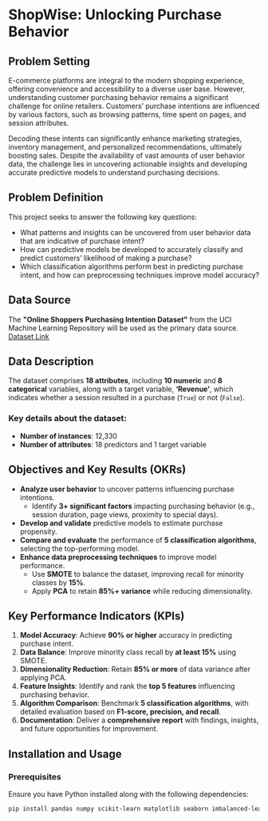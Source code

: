 # ShopWise: Unlocking Purchase Behavior  

## Problem Setting  
E-commerce platforms are integral to the modern shopping experience, offering convenience and accessibility to a diverse user base. However, understanding customer purchasing behavior remains a significant challenge for online retailers. Customers’ purchase intentions are influenced by various factors, such as browsing patterns, time spent on pages, and session attributes.  

Decoding these intents can significantly enhance marketing strategies, inventory management, and personalized recommendations, ultimately boosting sales. Despite the availability of vast amounts of user behavior data, the challenge lies in uncovering actionable insights and developing accurate predictive models to understand purchasing decisions.  

## Problem Definition  
This project seeks to answer the following key questions:  
- What patterns and insights can be uncovered from user behavior data that are indicative of purchase intent?  
- How can predictive models be developed to accurately classify and predict customers’ likelihood of making a purchase?  
- Which classification algorithms perform best in predicting purchase intent, and how can preprocessing techniques improve model accuracy?  

## Data Source  
The **"Online Shoppers Purchasing Intention Dataset"** from the UCI Machine Learning Repository will be used as the primary data source.  
[Dataset Link](https://archive.ics.uci.edu/dataset/468/online+shoppers)  

## Data Description  
The dataset comprises **18 attributes**, including **10 numeric** and **8 categorical** variables, along with a target variable, **‘Revenue’**, which indicates whether a session resulted in a purchase (`True`) or not (`False`).  

### Key details about the dataset:  
- **Number of instances**: 12,330  
- **Number of attributes**: 18 predictors and 1 target variable  

## Objectives and Key Results (OKRs)  
- **Analyze user behavior** to uncover patterns influencing purchase intentions.  
  - Identify **3+ significant factors** impacting purchasing behavior (e.g., session duration, page views, proximity to special days).  
- **Develop and validate** predictive models to estimate purchase propensity.  
- **Compare and evaluate** the performance of **5 classification algorithms**, selecting the top-performing model.  
- **Enhance data preprocessing techniques** to improve model performance.  
  - Use **SMOTE** to balance the dataset, improving recall for minority classes by **15%**.  
  - Apply **PCA** to retain **85%+ variance** while reducing dimensionality.  

## Key Performance Indicators (KPIs)  
1. **Model Accuracy**: Achieve **90% or higher** accuracy in predicting purchase intent.  
2. **Data Balance**: Improve minority class recall by **at least 15%** using SMOTE.  
3. **Dimensionality Reduction**: Retain **85% or more** of data variance after applying PCA.  
4. **Feature Insights**: Identify and rank the **top 5 features** influencing purchasing behavior.  
5. **Algorithm Comparison**: Benchmark **5 classification algorithms**, with detailed evaluation based on **F1-score, precision, and recall**.  
6. **Documentation**: Deliver a **comprehensive report** with findings, insights, and future opportunities for improvement.  

## Installation and Usage  
### Prerequisites  
Ensure you have Python installed along with the following dependencies:  
```bash
pip install pandas numpy scikit-learn matplotlib seaborn imbalanced-learn


